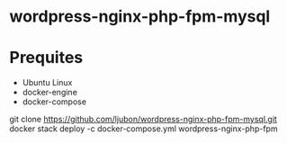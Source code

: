 # wordpress-nginx-php-fpm-mysql

# Prequites
  - Ubuntu Linux
  - docker-engine
  - docker-compose
  
git clone https://github.com/ljubon/wordpress-nginx-php-fpm-mysql.git \
docker stack deploy -c docker-compose.yml wordpress-nginx-php-fpm
